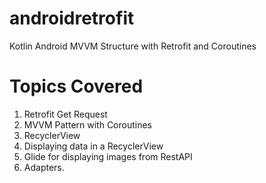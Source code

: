 # androidretrofit
Kotlin Android MVVM Structure  with Retrofit and Coroutines

# Topics Covered
 1. Retrofit Get Request
 2. MVVM Pattern with Coroutines
 3. RecyclerView
 4. Displaying data in a RecyclerView
 5. Glide for displaying images from RestAPI
 6. Adapters.
